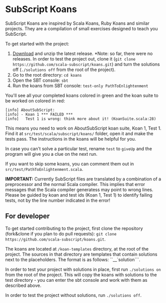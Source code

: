# SubScript Koans
SubScript Koans are inspired by Scala Koans, Ruby Koans and similar projects.
They are a compilation of small exercises designed to teach you SubScript.

To get started with the project:

1. [Download](#) and unzip the latest release. *Note: so far, there were no releases. In order to test the project out, clone it (`git clone https://github.com/scala-subscript/koans.git`) and turn the solutions off (`./solutions off` from the root of the project).
2. Go to the root directory: `cd koans`
3. Open the SBT console: `sbt`
4. Run the koans from SBT console: `test-only PathToEnlightenment`

You'll see all your completed koans colored in green and the koan suite to be worked on colored in red:
```
[info] AboutSubScript:
[info] - Koan 1 *** FAILED ***
[info]   Test 1 is wrong: think more about it! (KoanSuite.scala:28)
```

This means you need to work on AboutSubScript koan suite, Koan 1, Test 1. Find it at `src/test/scala/subscript/koans/` folder, open it and make the tests pass.
The instructions in the koans will be helpful for you.

In case you can't solve a particular test, rename `test` to `giveUp` and the program will give you a clue on the next run.

If you want to skip some koans, you can comment them out in `src/test/PathToEnlightenment.scala`.

**IMPORTANT:** Currently SubScript files are translated by a combination of a preprocessor and the normal Scala compiler. This implies that error messages that the Scala compiler generatess may point to wrong lines. Please be guided by koan and test ids (Koan 1, Test 1) to identify failing tests, not by the line number indicated in the error!

## For developer

To get started contributing to the project, first clone the repository (fork&clone if you plan to do pull requests): `git clone https://github.com/scala-subscript/koans.git`.

The koans are located at `/koan-templates` directory, at the root of the project. The sources in that directory are templates that contain solutions next to the placeholders. The format is as follows: ``__`solution```.

In order to test your project with solutions in place, first run `./solutions on` from the root of the project. This will copy the koans with solutions to the test directory - you can enter the sbt console and work with them as described above.

In order to test the project without solutions, run `./solutions off`.